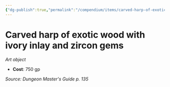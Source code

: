 ```yaml
---
{"dg-publish":true,"permalink":"/compendium/items/carved-harp-of-exotic-wood-with-ivory-inlay-and-zircon-gems/","tags":["compendium/src/5e/dmg","item/wealth/art-object"]}
---
```


# Carved harp of exotic wood with ivory inlay and zircon gems
*Art object*  

- **Cost**: 750 gp

*Source: Dungeon Master's Guide p. 135*